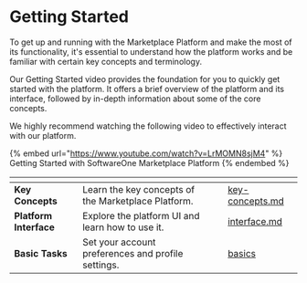 # Getting Started

To get up and running with the Marketplace Platform and make the most of its functionality, it's essential to understand how the platform works and be familiar with certain key concepts and terminology.

Our Getting Started video provides the foundation for you to quickly get started with the platform. It offers a brief overview of the platform and its interface, followed by in-depth information about some of the core concepts.&#x20;

We highly recommend watching the following video to effectively interact with our platform.

{% embed url="https://www.youtube.com/watch?v=LrMOMN8sjM4" %}
Getting Started with SoftwareOne Marketplace Platform
{% endembed %}

<table data-view="cards"><thead><tr><th></th><th></th><th></th><th data-hidden data-card-target data-type="content-ref"></th></tr></thead><tbody><tr><td><strong>Key Concepts</strong></td><td>Learn the key concepts of the Marketplace Platform.</td><td></td><td><a href="key-concepts.md">key-concepts.md</a></td></tr><tr><td><strong>Platform Interface</strong></td><td>Explore the platform UI and learn how to use it.</td><td></td><td><a href="interface.md">interface.md</a></td></tr><tr><td><strong>Basic Tasks</strong></td><td>Set your account preferences and profile settings.</td><td></td><td><a href="basics/">basics</a></td></tr></tbody></table>
